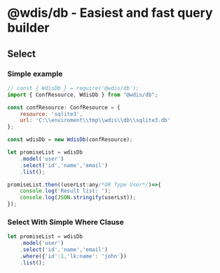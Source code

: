 # @wdis/db - Easiest and fast query builder

## Select

### Simple example
```js
// const { WdisDb } = require('@wdis/db');
import { ConfResource, WdisDb } from "@wdis/db";

const confResource: ConfResource = {
    resource: 'sqlite3',
    url: 'C:\\enviroment\\tmp\\wdis\\db\\sqlite3.db'
};

const wdisDb = new WdisDb(confResource);

let promiseList = wdisDb
    .model('user')
    .select('id','name','email')
    .list();

promiseList.then((userLst:any/*OR Type User*/)=>{
    console.log('Result list: ');
    console.log(JSON.stringify(userLst));
});
```

### Select With Simple Where Clause
```js
let promiseList = wdisDb
    .model('user')
    .select('id','name','email')
    .where({'id':1,'lk:name': 'john'})
    .list();
```